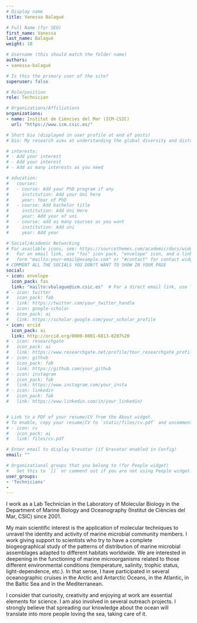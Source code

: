 ```yaml
---
# Display name
title: Vanessa Balagué  

# Full Name (for SEO)
first_name: Vanessa
last_name: Balagué
weight: 10

# Username (this should match the folder name)
authors:  
- vanessa-balagué  

# Is this the primary user of the site?
superuser: false

# Role/position
role: Technician  

# Organizations/Affiliations
organizations:  
- name: Institut de Ciències del Mar (ICM-CSIC)  
  url: "https://www.icm.csic.es/"  

# Short bio (displayed in user profile at end of posts)
# bio: My research aims at understanding the global diversity and distribution of eukaryotic and prokaryotic microbes employing curated phylogenetic frameworks focusing on novel environmental taxa.  

# interests:  
# - Add your interest  
# - Add your interest  
# - Add as many interests as you need  

# education:  
#   courses:  
#   - course: Add your PhD program if any  
#     institution: Add your Uni here  
#     year: Year of PhD  
#   - course: Add bachelor title  
#     institution: Add Uni Here  
#     year: Add year of uni  
#   - course: add as many courses as you want  
#     institution: Add uni  
#     year: Add year  

# Social/Academic Networking
# For available icons, see: https://sourcethemes.com/academic/docs/widgets/#icons
#   For an email link, use "fas" icon pack, "envelope" icon, and a link in the
#   form "mailto:your-email@example.com" or "#contact" for contact widget.
# COMMENT ALL THE SOCIALS YOU DON?T WANT TO SHOW IN YOUR PAGE
social:
- icon: envelope
  icon_pack: fas
  link: "mailto:vbalague@icm.csic.es"  # For a direct email link, use "mailto:test@example.org".
# - icon: twitter
#   icon_pack: fab
#   link: https://twitter.com/your_twitter_handle
# - icon: google-scholar
#   icon_pack: ai
#   link: https://scholar.google.com/your_scholar_profile
- icon: orcid
  icon_pack: ai
  link: http://orcid.org/0000-0001-6813-8207%20
# - icon: researchgate
#   icon_pack: ai
#   link: https://www.researchgate.net/profile/Your_researchgate_profile
# - icon: github
#   icon_pack: fab
#   link: https://github.com/your_github
# - icon: instagram
#   icon_pack: fab
#   link: https://www.instagram.com/your_insta
# - icon: linkedin
#   icon_pack: fab
#   link: https://www.linkedin.com/in/your_linkedin/


# Link to a PDF of your resume/CV from the About widget.
# To enable, copy your resume/CV to `static/files/cv.pdf` and uncomment the lines below.
# - icon: cv
#   icon_pack: ai
#   link: files/cv.pdf

# Enter email to display Gravatar (if Gravatar enabled in Config)
email: ""  

# Organizational groups that you belong to (for People widget)
#   Set this to `[]` or comment out if you are not using People widget.
user_groups:  
- 'Technicians'  
- 
---
```



I work as a Lab Technician in the Laboratory of Molecular Biology in the Department of Marine Biology and Oceanography (Institut de Ciències del Mar, CSIC) since 2001.

My main scientific interest is the application of molecular techniques to unravel the identity and activity of marine microbial community members. I work giving support to scientists who try to have a complete biogeographical study of the patterns of distribution of marine microbial assemblages adapted to different habitats worldwide. We are interested in deepening in the functioning of marine microorganisms related to those different environmental conditions (temperature, salinity, trophic status, light-dependence, etc.). In that sense, I have participated in several oceanographic cruises in the Arctic and Antarctic Oceans, in the Atlantic, in the Baltic Sea and in the Mediterranean.

I consider that curiosity, creativity and enjoying at work are essential elements for science. I am also involved in several outreach projects. I strongly believe that spreading our knowledge about the ocean will translate into more people loving the sea, taking care of it.

